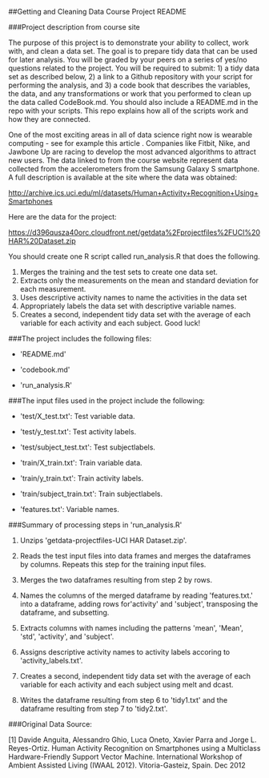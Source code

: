##Getting and Cleaning Data Course Project README


###Project description from course site

The purpose of this project is to demonstrate your ability to collect, work with, and clean a data set. The goal is to prepare tidy data that can be used for later analysis. You will be graded by your peers on a series of yes/no questions related to the project. You will be required to submit: 1) a tidy data set as described below, 2) a link to a Github repository with your script for performing the analysis, and 3) a code book that describes the variables, the data, and any transformations or work that you performed to clean up the data called CodeBook.md. You should also include a README.md in the repo with your scripts. This repo explains how all of the scripts work and how they are connected.  

One of the most exciting areas in all of data science right now is wearable computing - see for example this article . Companies like Fitbit, Nike, and Jawbone Up are racing to develop the most advanced algorithms to attract new users. The data linked to from the course website represent data collected from the accelerometers from the Samsung Galaxy S smartphone. A full description is available at the site where the data was obtained: 

http://archive.ics.uci.edu/ml/datasets/Human+Activity+Recognition+Using+Smartphones 

Here are the data for the project: 

https://d396qusza40orc.cloudfront.net/getdata%2Fprojectfiles%2FUCI%20HAR%20Dataset.zip 

 You should create one R script called run_analysis.R that does the following. 
1. Merges the training and the test sets to create one data set.
2. Extracts only the measurements on the mean and standard deviation for each measurement. 
3. Uses descriptive activity names to name the activities in the data set
4. Appropriately labels the data set with descriptive variable names. 
5. Creates a second, independent tidy data set with the average of each variable for each activity and each subject. 
Good luck!


###The project includes the following files:

- 'README.md'

- 'codebook.md'

- 'run_analysis.R'


###The input files used in the project include the following:

- 'test/X_test.txt': Test variable data.

- 'test/y_test.txt': Test activity labels.

- 'test/subject_test.txt': Test subjectlabels.

- 'train/X_train.txt': Train variable data.

- 'train/y_train.txt': Train activity labels.

- 'train/subject_train.txt': Train subjectlabels.

- 'features.txt': Variable names.


###Summary of processing steps in 'run_analysis.R'

1. Unzips 'getdata-projectfiles-UCI HAR Dataset.zip'.

2. Reads the test input files into data frames and merges the dataframes by columns.  Repeats this step for the training input files.

3. Merges the two dataframes resulting from step 2 by rows.

4. Names the columns of the merged dataframe by reading 'features.txt.' into a dataframe, adding rows for'activity' and 'subject', transposing the dataframe, and subsetting.

5. Extracts columns with names including the patterns 'mean', 'Mean', 'std', 'activity', and 'subject'.

6. Assigns descriptive activity names to activity labels accoring to 'activity_labels.txt'.

7. Creates a second, independent tidy data set with the average of each variable for each activity and each subject using melt and dcast.

8. Writes the dataframe resulting from step 6 to 'tidy1.txt' and the dataframe resulting from step 7 to 'tidy2.txt'.


###Original Data Source:

[1] Davide Anguita, Alessandro Ghio, Luca Oneto, Xavier Parra and Jorge L. Reyes-Ortiz. Human Activity Recognition on Smartphones using a Multiclass Hardware-Friendly Support Vector Machine. International Workshop of Ambient Assisted Living (IWAAL 2012). Vitoria-Gasteiz, Spain. Dec 2012
